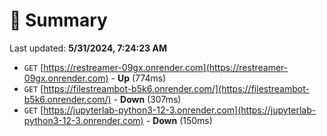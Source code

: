 # 📖 Summary
Last updated: **5/31/2024, 7:24:23 AM**

- `GET` [https://restreamer-09gx.onrender.com](https://restreamer-09gx.onrender.com) - **Up** (774ms)
- `GET` [https://filestreambot-b5k6.onrender.com/](https://filestreambot-b5k6.onrender.com/) - **Down** (307ms)
- `GET` [https://jupyterlab-python3-12-3.onrender.com](https://jupyterlab-python3-12-3.onrender.com) - **Down** (150ms)
